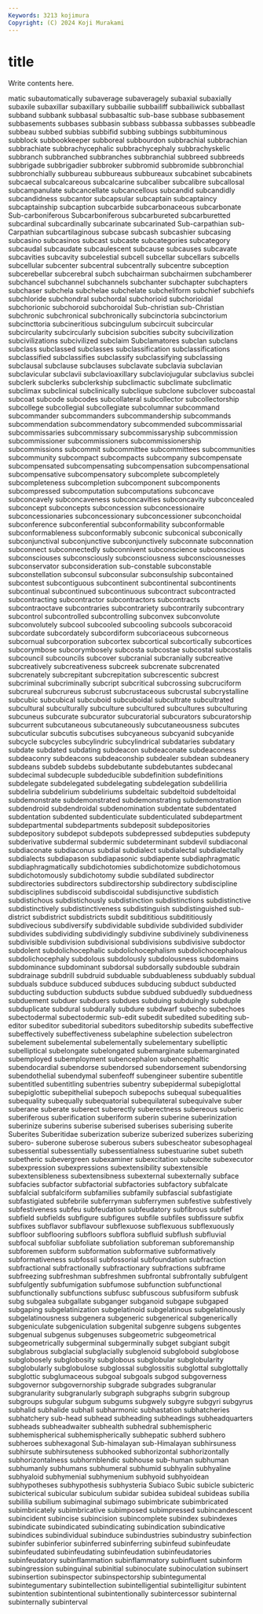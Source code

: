 ```yaml
---
Keywords: 3213 kojimura
Copyright: (C) 2024 Koji Murakami
---
```


# title

Write contents here.



matic subautomatically subaverage subaveragely subaxial subaxially
subaxile subaxillar subaxillary subbailie subbailiff subbailiwick subballast subband subbank subbasal
subbasaltic sub-base subbase subbasement subbasements subbases subbasin subbass subbassa subbasses
subbeadle subbeau subbed subbias subbifid subbing subbings subbituminous subblock subbookkeeper
subboreal subbourdon subbrachial subbrachian subbrachiate subbrachycephalic subbrachycephaly subbrachyskelic subbranch subbranched
subbranches subbranchial subbreed subbreeds subbrigade subbrigadier subbroker subbromid subbromide subbronchial
subbronchially subbureau subbureaus subbureaux subcabinet subcabinets subcaecal subcalcareous subcalcarine subcaliber
subcalibre subcallosal subcampanulate subcancellate subcancellous subcandid subcandidly subcandidness subcantor subcapsular
subcaptain subcaptaincy subcaptainship subcaption subcarbide subcarbonaceous subcarbonate Sub-carboniferous Subcarboniferous subcarbureted
subcarburetted subcardinal subcardinally subcarinate subcarinated Sub-carpathian sub-Carpathian subcartilaginous subcase subcash
subcashier subcasing subcasino subcasinos subcast subcaste subcategories subcategory subcaudal subcaudate
subcaulescent subcause subcauses subcavate subcavities subcavity subcelestial subcell subcellar subcellars
subcells subcellular subcenter subcentral subcentrally subcentre subception subcerebellar subcerebral subch
subchairman subchairmen subchamberer subchancel subchannel subchannels subchanter subchapter subchapters subchaser
subchela subchelae subchelate subcheliform subchief subchiefs subchloride subchondral subchordal subchorioid
subchorioidal subchorionic subchoroid subchoroidal Sub-christian sub-Christian subchronic subchronical subchronically subcinctoria
subcinctorium subcincttoria subcineritious subcingulum subcircuit subcircular subcircularity subcircularly subcision subcities
subcity subcivilization subcivilizations subcivilized subclaim Subclamatores subclan subclans subclass subclassed
subclasses subclassification subclassifications subclassified subclassifies subclassify subclassifying subclassing subclausal subclause
subclauses subclavate subclavia subclavian subclavicular subclavii subclavioaxillary subclaviojugular subclavius subclei
subclerk subclerks subclerkship subclimactic subclimate subclimatic subclimax subclinical subclinically subclique
subclone subclover subcoastal subcoat subcode subcodes subcollateral subcollector subcollectorship subcollege
subcollegial subcollegiate subcolumnar subcommand subcommander subcommanders subcommandership subcommands subcommendation subcommendatory
subcommended subcommissarial subcommissaries subcommissary subcommissaryship subcommission subcommissioner subcommissioners subcommissionership subcommissions
subcommit subcommittee subcommittees subcommunities subcommunity subcompact subcompacts subcompany subcompensate subcompensated
subcompensating subcompensation subcompensational subcompensative subcompensatory subcomplete subcompletely subcompleteness subcompletion subcomponent
subcomponents subcompressed subcomputation subcomputations subconcave subconcavely subconcaveness subconcavities subconcavity subconcealed
subconcept subconcepts subconcession subconcessionaire subconcessionaries subconcessionary subconcessioner subconchoidal subconference subconferential
subconformability subconformable subconformableness subconformably subconic subconical subconically subconjunctival subconjunctive subconjunctively
subconnate subconnation subconnect subconnectedly subconnivent subconscience subconscious subconsciouses subconsciously subconsciousness
subconsciousnesses subconservator subconsideration sub-constable subconstable subconstellation subconsul subconsular subconsulship subcontained
subcontest subcontiguous subcontinent subcontinental subcontinents subcontinual subcontinued subcontinuous subcontract subcontracted
subcontracting subcontractor subcontractors subcontracts subcontraoctave subcontraries subcontrariety subcontrarily subcontrary subcontrol
subcontrolled subcontrolling subconvex subconvolute subconvolutely subcool subcooled subcooling subcools subcoracoid
subcordate subcordately subcordiform subcoriaceous subcorneous subcornual subcorporation subcortex subcortical subcortically
subcortices subcorymbose subcorymbosely subcosta subcostae subcostal subcostalis subcouncil subcouncils subcover
subcranial subcranially subcreative subcreatively subcreativeness subcreek subcrenate subcrenated subcrenately subcrepitant
subcrepitation subcrescentic subcrest subcriminal subcriminally subcript subcritical subcrossing subcruciform subcrureal
subcrureus subcrust subcrustaceous subcrustal subcrystalline subcubic subcubical subcuboid subcuboidal subcultrate
subcultrated subcultural subculturally subculture subcultured subcultures subculturing subcuneus subcurate subcurator
subcuratorial subcurators subcuratorship subcurrent subcutaneous subcutaneously subcutaneousness subcutes subcuticular subcutis
subcutises subcyaneous subcyanid subcyanide subcycle subcycles subcylindric subcylindrical subdataries subdatary
subdate subdated subdating subdeacon subdeaconate subdeaconess subdeaconry subdeacons subdeaconship subdealer
subdean subdeanery subdeans subdeb subdebs subdebutante subdebutantes subdecanal subdecimal subdecuple
subdeducible subdefinition subdefinitions subdelegate subdelegated subdelegating subdelegation subdeliliria subdeliria subdelirium
subdeliriums subdeltaic subdeltoid subdeltoidal subdemonstrate subdemonstrated subdemonstrating subdemonstration subdendroid subdendroidal
subdenomination subdentate subdentated subdentation subdented subdenticulate subdenticulated subdepartment subdepartmental subdepartments
subdeposit subdepositories subdepository subdepot subdepots subdepressed subdeputies subdeputy subderivative subdermal
subdermic subdeterminant subdevil subdiaconal subdiaconate subdiaconus subdial subdialect subdialectal subdialectally
subdialects subdiapason subdiapasonic subdiapente subdiaphragmatic subdiaphragmatically subdichotomies subdichotomize subdichotomous subdichotomously
subdichotomy subdie subdilated subdirector subdirectories subdirectors subdirectorship subdirectory subdiscipline subdisciplines
subdiscoid subdiscoidal subdisjunctive subdistich subdistichous subdistichously subdistinction subdistinctions subdistinctive subdistinctively
subdistinctiveness subdistinguish subdistinguished sub-district subdistrict subdistricts subdit subdititious subdititiously subdivecious
subdiversify subdividable subdivide subdivided subdivider subdivides subdividing subdividingly subdivine subdivinely
subdivineness subdivisible subdivision subdivisional subdivisions subdivisive subdoctor subdolent subdolichocephalic subdolichocephalism
subdolichocephalous subdolichocephaly subdolous subdolously subdolousness subdomains subdominance subdominant subdorsal subdorsally
subdouble subdrain subdrainage subdrill subdruid subduable subduableness subduably subdual subduals
subduce subduced subduces subducing subduct subducted subducting subduction subducts subdue
subdued subduedly subduedness subduement subduer subduers subdues subduing subduingly subduple
subduplicate subdural subdurally subdure subdwarf subecho subechoes subectodermal subectodermic sub-edit
subedit subedited subediting sub-editor subeditor subeditorial subeditors subeditorship subedits subeffective
subeffectively subeffectiveness subelaphine subelection subelectron subelement subelemental subelementally subelementary subelliptic
subelliptical subelongate subelongated subemarginate subemarginated subemployed subemployment subencephalon subencephaltic subendocardial
subendorse subendorsed subendorsement subendorsing subendothelial subendymal subenfeoff subengineer subentire subentitle
subentitled subentitling subentries subentry subepidermal subepiglottal subepiglottic subepithelial subepoch subepochs
subequal subequalities subequality subequally subequatorial subequilateral subequivalve suber suberane suberate
suberect suberectly suberectness subereous suberic suberiferous suberification suberiform suberin suberine
suberinization suberinize suberins suberise suberised suberises suberising suberite Suberites Suberitidae
suberization suberize suberized suberizes suberizing subero- suberone suberose suberous subers
subescheator subesophageal subessential subessentially subessentialness subestuarine subet subeth subetheric subevergreen
subexaminer subexcitation subexcite subexecutor subexpression subexpressions subextensibility subextensible subextensibleness subextensibness
subexternal subexternally subface subfacies subfactor subfactorial subfactories subfactory subfalcate subfalcial
subfalciform subfamilies subfamily subfascial subfastigiate subfastigiated subfebrile subferryman subferrymen subfestive
subfestively subfestiveness subfeu subfeudation subfeudatory subfibrous subfief subfield subfields subfigure
subfigures subfile subfiles subfissure subfix subfixes subflavor subflavour subflexuose subflexuous
subflexuously subfloor subflooring subfloors subflora subfluid subflush subfluvial subfocal subfoliar
subfoliate subfoliation subforeman subforemanship subforemen subform subformation subformative subformatively subformativeness
subfossil subfossorial subfoundation subfraction subfractional subfractionally subfractionary subfractions subframe subfreezing
subfreshman subfreshmen subfrontal subfrontally subfulgent subfulgently subfumigation subfumose subfunction subfunctional
subfunctionally subfunctions subfusc subfuscous subfusiform subfusk subg subgalea subgallate subganger
subganoid subgape subgaped subgaping subgelatinization subgelatinoid subgelatinous subgelatinously subgelatinousness subgenera
subgeneric subgenerical subgenerically subgeniculate subgeniculation subgenital subgenre subgens subgentes subgenual
subgenus subgenuses subgeometric subgeometrical subgeometrically subgerminal subgerminally subget subgiant subgit
subglabrous subglacial subglacially subglenoid subgloboid subglobose subglobosely subglobosity subglobous subglobular
subglobularity subglobularly subglobulose subglossal subglossitis subglottal subglottally subglottic subglumaceous subgoal
subgoals subgod subgoverness subgovernor subgovernorship subgrade subgrades subgranular subgranularity subgranularly
subgraph subgraphs subgrin subgroup subgroups subgular subgum subgums subgwely subgyre
subgyri subgyrus subhalid subhalide subhall subharmonic subhastation subhatcheries subhatchery sub-head
subhead subheading subheadings subheadquarters subheads subheadwaiter subhealth subhedral subhemispheric subhemispherical
subhemispherically subhepatic subherd subhero subheroes subhexagonal Sub-himalayan sub-Himalayan subhirsuness subhirsute
subhirsuteness subhooked subhorizontal subhorizontally subhorizontalness subhornblendic subhouse sub-human subhuman subhumanly
subhumans subhumeral subhumid subhyalin subhyaline subhyaloid subhymenial subhymenium subhyoid subhyoidean
subhypotheses subhypothesis subhysteria Subiaco Subic subicle subicteric subicterical subicular subiculum
subidar subidea subideal subideas subilia subililia subilium subimaginal subimago subimbricate
subimbricated subimbricately subimbricative subimposed subimpressed subincandescent subincident subincise subincision subincomplete
subindex subindexes subindicate subindicated subindicating subindication subindicative subindices subindividual subinduce
subindustries subindustry subinfection subinfer subinferior subinferred subinferring subinfeud subinfeudate subinfeudated
subinfeudating subinfeudation subinfeudatories subinfeudatory subinflammation subinflammatory subinfluent subinform subingression subinguinal
subinitial subinoculate subinoculation subinsert subinsertion subinspector subinspectorship subintegumental subintegumentary subintellection
subintelligential subintelligitur subintent subintention subintentional subintentionally subintercessor subinternal subinternally subinterval
